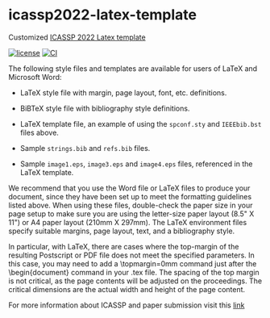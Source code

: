 # icassp2022-latex-template
Customized [ICASSP 2022 Latex template](https://2022.ieeeicassp.org/call-for-special-sessions/)

[![license](https://img.shields.io/github/license/george-chou/paper-latex-template.svg)](https://github.com/george-chou/paper-latex-template/blob/master/LICENSE)
[![CI](https://github.com/george-chou/paper-latex-template/actions/workflows/blank.yml/badge.svg)](https://github.com/george-chou/paper-latex-template/actions/workflows/blank.yml)

The following style files and templates are available for users of LaTeX and Microsoft Word:

* LaTeX style file with margin, page layout, font, etc. definitions.

* BiBTeX style file with bibliography style definitions.

* LaTeX template file, an example of using the `spconf.sty` and `IEEEbib.bst` files above. 

* Sample `strings.bib` and `refs.bib` files.

* Sample `image1.eps`, `image3.eps` and `image4.eps` files, referenced in the LaTeX template.

We recommend that you use the Word file or LaTeX files to produce your document, since they have been set up to meet the formatting guidelines listed above. When using these files, double-check the paper size in your page setup to make sure you are using the letter-size paper layout (8.5" X 11") or A4 paper layout (210mm X 297mm). The LaTeX environment files specify suitable margins, page layout, text, and a bibliography style.

In particular, with LaTeX, there are cases where the top-margin of the resulting Postscript or PDF file does not meet the specified parameters. In this case, you may need to add a \topmargin=0mm command just after the \begin{document} command in your .tex file. The spacing of the top margin is not critical, as the page contents will be adjusted on the proceedings. The critical dimensions are the actual width and height of the page content.

For more information about ICASSP and paper submission visit this [link](https://2022.ieeeicassp.org)

